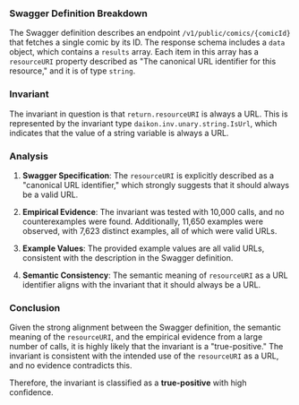 ### Swagger Definition Breakdown

The Swagger definition describes an endpoint `/v1/public/comics/{comicId}` that fetches a single comic by its ID. The response schema includes a `data` object, which contains a `results` array. Each item in this array has a `resourceURI` property described as "The canonical URL identifier for this resource," and it is of type `string`.

### Invariant

The invariant in question is that `return.resourceURI` is always a URL. This is represented by the invariant type `daikon.inv.unary.string.IsUrl`, which indicates that the value of a string variable is always a URL.

### Analysis

1. **Swagger Specification**: The `resourceURI` is explicitly described as a "canonical URL identifier," which strongly suggests that it should always be a valid URL.

2. **Empirical Evidence**: The invariant was tested with 10,000 calls, and no counterexamples were found. Additionally, 11,650 examples were observed, with 7,623 distinct examples, all of which were valid URLs.

3. **Example Values**: The provided example values are all valid URLs, consistent with the description in the Swagger definition.

4. **Semantic Consistency**: The semantic meaning of `resourceURI` as a URL identifier aligns with the invariant that it should always be a URL.

### Conclusion

Given the strong alignment between the Swagger definition, the semantic meaning of the `resourceURI`, and the empirical evidence from a large number of calls, it is highly likely that the invariant is a "true-positive." The invariant is consistent with the intended use of the `resourceURI` as a URL, and no evidence contradicts this.

Therefore, the invariant is classified as a **true-positive** with high confidence.
